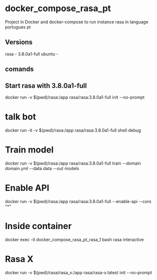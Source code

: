 # docker_compose_rasa_pt
Project in Docker and docker-compose to run instance rasa in language portugues pt

## Versions
rasa -  3.8.0a1-full
ubuntu - 

## comands
## Start rasa with 3.8.0a1-full
docker run -v $(pwd)/rasa:/app rasa/rasa:3.8.0a1-full init --no-prompt


# talk bot      
docker run -it -v $(pwd)/rasa:/app rasa/rasa:3.8.0a1-full shell debug

# Train model
docker run -v $(pwd)/rasa:/app rasa/rasa:3.8.0a1-full train --domain domain.yml --data data --out models

# Enable API
docker run -v $(pwd)/rasa:/app rasa/rasa:3.8.0a1-full --enable-api --cors "*"


# Inside container
docker exec -it docker_compose_rasa_pt_rasa_1 bash
rasa interactive


# Rasa X
docker run -v $(pwd)/rasa/rasa_x:/app rasa/rasa-x:latest init --no-prompt